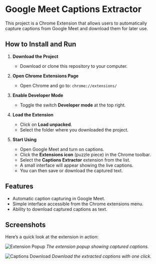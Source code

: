 # Google Meet Captions Extractor

This project is a Chrome Extension that allows users to automatically capture captions from Google Meet and download them for later use.

## How to Install and Run

1. **Download the Project**
   - Download or clone this repository to your computer.

2. **Open Chrome Extensions Page**
   - Open Chrome and go to: `chrome://extensions/`

3. **Enable Developer Mode**
   - Toggle the switch **Developer mode** at the top right.

4. **Load the Extension**
   - Click on **Load unpacked**.
   - Select the folder where you downloaded the project.

5. **Start Using**
   - Open Google Meet and turn on captions.
   - Click the **Extensions icon** (puzzle piece) in the Chrome toolbar.
   - Select the **Captions Extractor** extension from the list.
   - A small interface will appear showing the live captions.
   - You can then save or download the captured text.

## Features
- Automatic caption capturing in Google Meet.
- Simple interface accessible from the Chrome extensions menu.
- Ability to download captured captions as text.

## Screenshots

Here’s a quick look at the extension in action:

![Extension Popup](screenshots/popup.png)
*The extension popup showing captured captions.*

![Captions Download](screenshots/download.png)
*Download the extracted captions with one click.*
